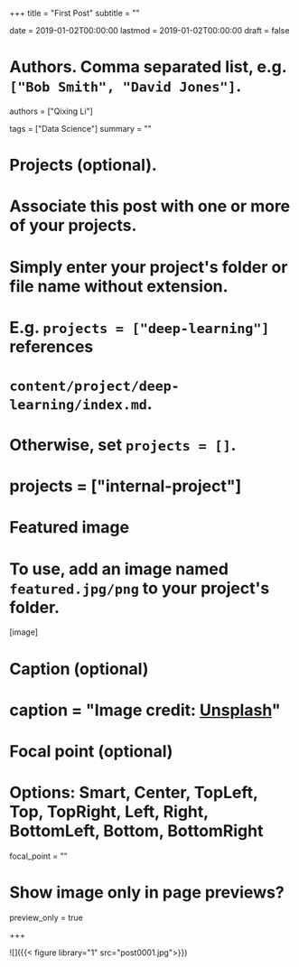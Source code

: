 +++
title = "First Post"
subtitle = ""

date = 2019-01-02T00:00:00
lastmod = 2019-01-02T00:00:00
draft = false

# Authors. Comma separated list, e.g. `["Bob Smith", "David Jones"]`.
authors = ["Qixing Li"]

tags = ["Data Science"]
summary = ""

# Projects (optional).
#   Associate this post with one or more of your projects.
#   Simply enter your project's folder or file name without extension.
#   E.g. `projects = ["deep-learning"]` references 
#   `content/project/deep-learning/index.md`.
#   Otherwise, set `projects = []`.
# projects = ["internal-project"]

# Featured image
# To use, add an image named `featured.jpg/png` to your project's folder. 
[image]
  # Caption (optional)
  # caption = "Image credit: [**Unsplash**](https://unsplash.com/photos/CpkOjOcXdUY)"

  # Focal point (optional)
  # Options: Smart, Center, TopLeft, Top, TopRight, Left, Right, BottomLeft, Bottom, BottomRight
  focal_point = ""

  # Show image only in page previews?
  preview_only = true

+++

![]({{< figure library="1" src="post0001.jpg">}})